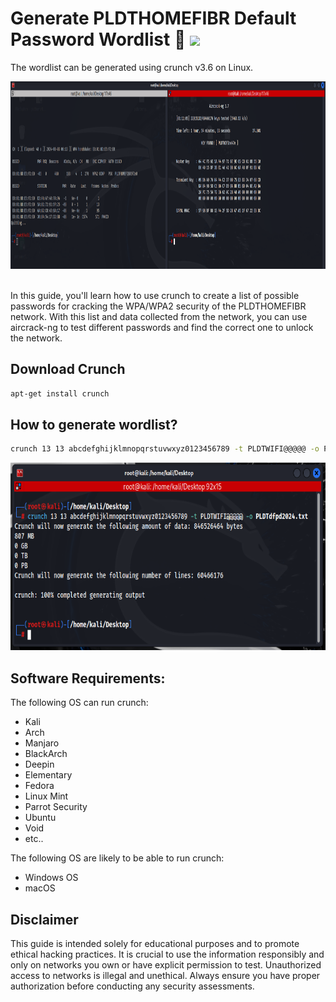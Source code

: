 # Generate PLDTHOMEFIBR Default Password Wordlist 🔑 <img src="https://img.shields.io/badge/by-OrangeMintz-016eea.svg?logo=github&labelColor=181717&">

The wordlist can be generated using crunch v3.6 on Linux.

<div align="center">
    <img src="https://raw.githubusercontent.com/OrangeMintz/PLDTHOMEFIBR-Generate-Default-Password-Guide/main/img/pic1.png" height="300" alt="image" />
</div>
<br>

In this guide, you'll learn how to use crunch to create a list of possible passwords for cracking the WPA/WPA2 security of the PLDTHOMEFIBR network. 
With this list and data collected from the network, you can use aircrack-ng to test different passwords and find the correct one to unlock the network.

## Download Crunch

```bash
apt-get install crunch
```

## How to generate wordlist?

```bash
crunch 13 13 abcdefghijklmnopqrstuvwxyz0123456789 -t PLDTWIFI@@@@@ -o PLDTdfpd2024.txt
```

<div align="center">
    <img src="https://raw.githubusercontent.com/OrangeMintz/PLDTHOMEFIBR-Generate-Default-Password-Guide/main/img/pic2.png" height="300" alt="image" />
</div>

## Software Requirements:

The following OS can run crunch:

- Kali
- Arch
- Manjaro
- BlackArch
- Deepin
- Elementary
- Fedora
- Linux Mint
- Parrot Security
- Ubuntu
- Void
- etc..

The following OS are likely to be able to run crunch:

- Windows OS
- macOS

## Disclaimer

This guide is intended solely for educational purposes and to promote ethical hacking practices. It is crucial to use the information responsibly and only on networks you own or have explicit permission to test. Unauthorized access to networks is illegal and unethical. Always ensure you have proper authorization before conducting any security assessments.
